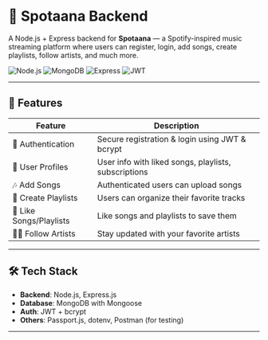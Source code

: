 # 🎵 Spotaana Backend

A Node.js + Express backend for **Spotaana** — a Spotify-inspired music streaming platform where users can register, login, add songs, create playlists, follow artists, and much more.

![Node.js](https://img.shields.io/badge/Node.js-339933?style=for-the-badge&logo=nodedotjs&logoColor=white)
![MongoDB](https://img.shields.io/badge/MongoDB-4EA94B?style=for-the-badge&logo=mongodb&logoColor=white)
![Express](https://img.shields.io/badge/Express.js-000000?style=for-the-badge&logo=express&logoColor=white)
![JWT](https://img.shields.io/badge/JWT-FFBB00?style=for-the-badge&logo=jsonwebtokens&logoColor=black)

---

## 📌 Features

| Feature                  | Description                                        |
|--------------------------|----------------------------------------------------|
| 🔐 Authentication        | Secure registration & login using JWT & bcrypt     |
| 👤 User Profiles         | User info with liked songs, playlists, subscriptions |
| 🎶 Add Songs             | Authenticated users can upload songs               |
| 📁 Create Playlists      | Users can organize their favorite tracks           |
| 🌟 Like Songs/Playlists  | Like songs and playlists to save them              |
| 🧑‍🎤 Follow Artists       | Stay updated with your favorite artists             |

---

## 🛠 Tech Stack

- **Backend**: Node.js, Express.js
- **Database**: MongoDB with Mongoose
- **Auth**: JWT + bcrypt
- **Others**: Passport.js, dotenv, Postman (for testing)

---

